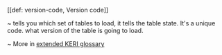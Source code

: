 [[def: version-code, Version code]]

~ tells you which set of tables to load, it tells the table state. It's a unique code. what version of the table is going to load. 

~ More in <a href="https://weboftrust.github.io/WOT-terms/docs/glossary/version-code">extended KERI glossary</a>
